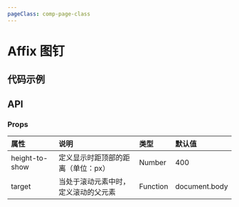 ```yaml
---
pageClass: comp-page-class
---
```

# Affix 图钉

## 代码示例

<ClientOnly>
<row>
    <cell span="12" class="pr-20">
        <componetTemplate title="基础使用" template="ui/templates/affix/1.html">
            <template v-slot:demo>
                <Affix :offset-top="60">
                    <Wb-button type="primary" long>默认距离滚动元素顶部0px</Wb-button>
                </Affix>
            </template>
            <template v-slot:description>
                <p>图钉提供三个属性offset-top和offset-bottom，一个触发事件statu-change。</p>
                <p>默认offset-top=0，offset-bottom=undefined，均为Number类型，代表距离父滚动元素顶部或者底部的距离（单位：px）。</p>
                <p>当设置的offset-top或者offset-bottom太大超出父滚动元素高度时，变成默认的0px，即贴边。</p>
            </template>
        </componetTemplate>
    </cell>
    <cell span="12" class="pl-20">
        <componetTemplate style="padding-top: 600px" title="slot自定义样式" template="ui/templates/affix/2.html">
            <template v-slot:demo>
                <Affix :offset-bottom="100">
                    <span class="demo-class">距离滚动元素顶部40px</span>
                </Affix>
            </template>
            <template v-slot:description>
                <p>自定义组件内元素的样式</p>
            </template>
        </componetTemplate>
    </cell>
</Row>
</ClientOnly>

<style lang="scss">
.demo-class {
  height: 30px;
  padding: 0px 10px;
  text-align: center;
  line-height: 30px;
  background: #3399ff;
  color: #fff;
  display: inline-block;
}
</style>

<script>
</script>

## API

### Props

|      属性      |                 说明                 |   类型   |  默认值   |
|:-------------- |:------------------------------------ |:-------- |:--------- |
| height-to-show | 定义显示时距顶部的距离（单位：px）   | Number   | 400       |
| target         | 当处于滚动元素中时，定义滚动的父元素 | Function | document.body |


<div style="height:1000px"></div>
